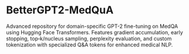 # BetterGPT2-MedQuA
Advanced repository for domain-specific GPT-2 fine-tuning on MedQA using Hugging Face Transformers. Features gradient accumulation, early stopping, top‑k/nucleus sampling, perplexity evaluation, and custom tokenization with specialized Q&amp;A tokens for enhanced medical NLP.
